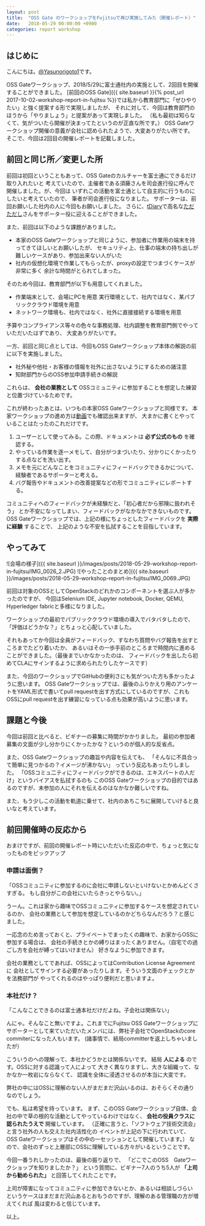 ```yaml
---
layout: post
title:  "OSS Gate のワークショップをFujitsuで再び実施してみた（開催レポート）"
date:   2018-05-29 00:00:00 +0900
categories: report workshop
---
```


## はじめに

こんにちは。[@Yasunorigoto1](https://twitter.com/yasunorigoto1)です。

OSS Gateワークショップ、2018/5/29に富士通社内の実施として、2回目を開催することができました。
[前回のOSS Gate]({{ site.baseurl }}{% post_url 2017-10-02-workshop-report-in-fujitsu %})では私から教育部門に「ぜひやりたい」と強く提案する形で実現しましたが、
それに対して、今回は教育部門のほうから「やりましょう」と提案があって実現しました。
（私も最初は知らなくて、気がついたら開催が決まってたというのが正直な所です。）
OSS Gateワークショップ開催の意義が会社に認められたようで、大変ありがたい所です。
そこで、今回は2回目の開催レポートを記載しました。

## 前回と同じ所／変更した所

前回は初回ということもあって、OSS Gateのカルチャーを富士通にできるだけ取り入れたいと
考えていたので、主催者である須藤さんを司会進行役に呼んで開催しました。が、今回は
いずれこの活動を富士通として自主的に行うものにしたいと考えていたので、
筆者が司会進行役になりました。
サポーターは、前回お願いした社内の人に今回もお願いしました。
さらに、[tDiary](http://www.tdiary.org/)で高名な[ただただし](http://sho.tdiary.net/)さんをサポーター役に迎えることができました。

また、前回は以下のような課題がありました。
 - 本家のOSS Gateワークショップと同じように、参加者に作業用の端末を持ってきてほしいとお願いしたが、
   セキュリティ上、仕事の端末の持ち出しが難しいケースがあり、参加出来ない人がいた
 - 社内の仮想化環境で作業してもらったが、proxyの設定でつまづくケースが非常に多く
   余計な時間がとられてしまった。

そのため今回は、教育部門が以下も用意してくれました。
 - 作業端末として、会場にPCを用意
   実行環境として、社内ではなく、某パブリッククラウド環境を用意
 - ネットワーク環境も、社内ではなく、社外に直接接続する環境を用意

予算やコンプライアンス等々の色々な事務処理、社内調整を教育部門側でやっていただいたはずであり、
大変ありがたいです。

一方、前回と同じ点としては、今回もOSS Gateワークショップ本体の解説の前に以下を実施しました。
 - 社外秘や他社・お客様の情報を社外に出さないようにするための諸注意
 - 知財部門からのOSS参加申請手続きの解説

これらは、 __会社の業務として__ OSSコミュニティに参加することを想定した練習と位置づけているためです。

これが終わったあとは、いつもの本家OSS Gateワークショップと同様です。
本家ワークショップの進め方は[動画](https://www.youtube.com/playlist?list=PLg41HKRyxE6gIvt3sM09REYvLYkRRkuaS)でも確認出来ますが、
大まかに書くとやっていることはたったのこれだけです。

 1. ユーザーとして使ってみる。この際、ドキュメントは __必ず公式のもの__ を確認する。
 2. やっている作業を逐一メモして、自分がつまづいたり、分かりにくかったりする点などを洗い出す。
 3. メモを元にどんなことをコミュ二ティにフィードバックできるかについて、経験者であるサポーターと考える。
 4. バグ報告やドキュメントの改善提案などの形でコミュニティにレポートする。

コミュニティへのフィードバックが未経験だと、「初心者だから邪険に扱われそう」
とか不安になってしまい、フィードバックがなかなかできないものです。
OSS Gateワークショップでは、上記の様にちょっとしたフィードバックを __実際に経験__ することで、
上記のような不安を払拭することを目指しています。

## やってみて

![会場の様子]({{ site.baseurl }}/images/posts/2018-05-29-workshop-report-in-fujitsu/IMG_0026_2.JPG)
![やったことのまとめ]({{ site.baseurl }}/images/posts/2018-05-29-workshop-report-in-fujitsu/IMG_0069.JPG)


前回は対象のOSSとしてOpenStackのどれかのコンポーネントを選ぶ人が多かったのですが、
今回はSelenium IDE, Jupyter notebook, Docker, QEMU, Hyperledger fabricと多様になりました。

ワークショップの最初でパブリッククラウド環境の導入でバタバタしたので、「評価はどうかな？」とちょっと心配していました。

それもあってか今回は全員がフィードバック、すなわち質問やバグ報告を出すところまでたどり着いたか、
あるいはその一歩手前のところまで時間内に進めることができました。（最後までいかなかったのは、
フィードバックを出したら初めてCLAにサインするように求められたりしたケースです）

また、今回のワークショップでGitHubの便利さにも気がついた方も多かったように思います。
OSS Gateワークショップでは、最後のふりかえり用のアンケートをYAML形式で書いてpull requestを出す方式にしているのですが、これもOSSにpull requestを出す練習になっている点も効果が高いように思います。

## 課題と今後

今回は前回と比べると、ビギナーの募集に時間がかかりました。
最初の参加者募集の文面が少し分かりにくかったかな？というのが個人的な反省点。

また、OSS Gateワークショップの趣旨や内容を伝えても、
「そんなに不具合って簡単に見つかるの？イメージが沸かない」
っていう反応もあったりしました。
「OSSコミュ二ティにフィードバックができるのは、エキスパートの人だけ」というバイアスを払拭するのも
このOSS Gateワークショップの目的ではあるのですが、未参加の人にそれを伝えるのはなかなか難しいですね。

また、もう少しこの活動を軌道に乗せて、社内のあちこちに展開していけると良いなと考えています。


## 前回開催時の反応から

おまけですが、前回の開催レポート時にいただいた反応の中で、ちょっと気になったものをピックアップ

### 申請は面倒？

 「OSSコミュニティに参加するのに会社に申請しないといけないとかめんどくさすぎる。
 もし自分がこの会社にいたらきっとやらない。」

うーん。これは家から趣味でOSSコミュ二ティに参加するケースを想定されているのか、
会社の業務として参加を想定しているのかどちらなんだろう？と感じました。

一応念のため言っておくと、プライベートでまったくの趣味で、お家からOSSに参加する場合は、
会社の手続きとかの縛りはまったくありません。（自宅での過ごし方を会社が縛ってはいけません）
好きなように参加できます。

会社の業務としてであれば、OSSによってはContribution License Agreementに
会社としてサインする必要があったりします。そういう文面のチェックとかを法務部門が
やってくれるのはやっぱり便利だと思いますよ。

### 本社だけ？

「こんなことできるのは富士通本社だけだよね。子会社は関係ない」

んにゃ。そんなこと無いですよ。これまでにFujitsu OSS Gateワークショップに
サポーターとして来ていただいたメンバには、弊社子会社でOpenStackのcore commiterになった人もいます。
(諸事情で、結局committerを返上しちゃいましたが）

こういうのへの理解って、本社かどうかとは関係ないです。
結局 __人による__ のです。OSSに対する認識って人によって
大きく異なりますし、大きな組織って、なかなか一枚岩にならなくて、
認識を全体に浸透させるのが本当に大変です。

弊社の中にはOSSに理解のない人がまだまだ沢山いるのは、おそらくその通りなのでしょう。

でも、私は希望を持っています。
まず、このOSS Gateワークショップ自体、会社の中で草の根的な活動としてやっているわけではなく、 __会社の役員クラスに認られたうえで__ 開催しています。
（正確に言うと、「ソフトウェア技術交流会」と言う社外の人も交えた社内活性化の
イベントが上記の下に行われていて、OSS Gateワークショップはその中の一セッションとして開催しています。）
なので、会社のずっと上層部にOSSに理解している方々がいるということです。

今回一番うれしかったのは、最後の振り返りで、
「どこでこのOSS　Gateワークショップを知りましたか？」
という質問に、ビギナー7人のうち5人が __「上司から勧められた」__
と回答してくれたことです。

上司が障害になってコミュ二ティに参加できないとか、あるいは相談しづらい
というケースはまだまだ沢山あるとおもうのですが、理解のある管理職の方が増えてくれば
風は変わると信じています。


以上。
